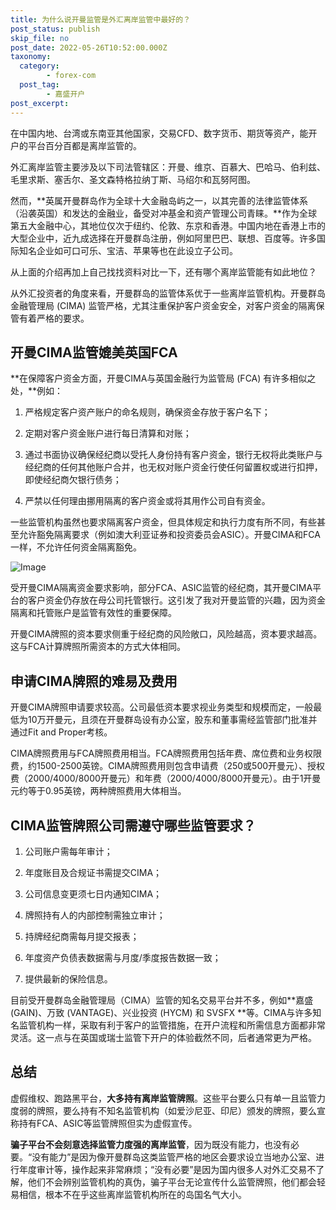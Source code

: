 ```yaml
---
title: 为什么说开曼监管是外汇离岸监管中最好的？
post_status: publish
skip_file: no
post_date: 2022-05-26T10:52:00.000Z
taxonomy:
  category:
        - forex-com
  post_tag:
        - 嘉盛开户
post_excerpt: 
---
```

在中国内地、台湾或东南亚其他国家，交易CFD、数字货币、期货等资产，能开户的平台百分百都是离岸监管的。

外汇离岸监管主要涉及以下司法管辖区：开曼、维京、百慕大、巴哈马、伯利兹、毛里求斯、塞舌尔、圣文森特格拉纳丁斯、马绍尔和瓦努阿图。

然而，**英属开曼群岛作为全球十大金融岛屿之一，以其完善的法律监管体系（沿袭英国）和发达的金融业，备受对冲基金和资产管理公司青睐。**作为全球第五大金融中心，其地位仅次于纽约、伦敦、东京和香港。中国内地在香港上市的大型企业中，近九成选择在开曼群岛注册，例如阿里巴巴、联想、百度等。许多国际知名企业如可口可乐、宝洁、苹果等也在此设立子公司。

从上面的介绍再加上自己找找资料对比一下，还有哪个离岸监管能有如此地位？

从外汇投资者的角度来看，开曼群岛的监管体系优于一些离岸监管机构。开曼群岛金融管理局 (CIMA) 监管严格，尤其注重保护客户资金安全，对客户资金的隔离保管有着严格的要求。

## 开曼CIMA监管媲美英国FCA

**在保障客户资金方面，开曼CIMA与英国金融行为监管局 (FCA) 有许多相似之处，**例如：

1. 严格规定客户资产账户的命名规则，确保资金存放于客户名下；

1. 定期对客户资金账户进行每日清算和对账；

1. 通过书面协议确保经纪商以受托人身份持有客户资金，银行无权将此类账户与经纪商的任何其他账户合并，也无权对账户资金行使任何留置权或进行扣押，即使经纪商欠银行债务；

1. 严禁以任何理由挪用隔离的客户资金或将其用作公司自有资金。

一些监管机构虽然也要求隔离客户资金，但具体规定和执行力度有所不同，有些甚至允许豁免隔离要求（例如澳大利亚证券和投资委员会ASIC）。开曼CIMA和FCA一样，不允许任何资金隔离豁免。

![Image](https://prod-files-secure.s3.us-west-2.amazonaws.com/39ed1227-6d7d-4570-be36-9ccd4a2c4241/bd849744-3fcb-4a37-8312-357962c8f065/image.png?X-Amz-Algorithm=AWS4-HMAC-SHA256&X-Amz-Content-Sha256=UNSIGNED-PAYLOAD&X-Amz-Credential=ASIAZI2LB4664UVO2NPI%2F20250515%2Fus-west-2%2Fs3%2Faws4_request&X-Amz-Date=20250515T041415Z&X-Amz-Expires=3600&X-Amz-Security-Token=IQoJb3JpZ2luX2VjEGwaCXVzLXdlc3QtMiJHMEUCIAM1Ph4Y5bsTpslJYsgNkXwSixcLzL1%2Bk3J1M4jeDnfzAiEA4LpXN7r%2F4cK8Bpzfq64UMtUbAe2gFAV9C%2BHk6ngINKcq%2FwMIJRAAGgw2Mzc0MjMxODM4MDUiDL6VuW7PMzDWdOlT4yrcA747ZQym1GdClQRGq8uVOw3IUOB3UFWeyZylXQcx0%2FFMahB4cibZhn%2BCAiTPIga97ARH1FCWaeqIANacvdulS0VT5JpoOvxa9nVFQAMusH5n%2BOSYJ4KoeMUAhIhl2jVbYzLdGLdHlbQDYdSGLQFpaFpkRHz1g9Ed153GDSStY2PmUd6yU75r2mUiLabvrJDgCR3AJzXlgtAneBaseMKNaTheFGzv4kT3hNQirMVGunDyRT0tOkhIKhzLi7D8MoZFh9uz6r%2Bpheko6hujFD%2BBLh7iWEniCnhEEP8D%2FsAURcb1COTbGd4kLNrrItpdeSSViuc5ZtWSDBBKKkDyrrQGSO6o6ljHfRYOdKFsC31pQmf%2BMII%2BDyMYOdf%2FtBJnDjSH8H5ceoZYqpslOoaPIPbtCn0%2ByqfKXJ50azFYVQ2d3%2Bva6YceAc8voajoTVUMZ0AHK1w6zPB4zjU97hjoThy5QWYT8Up2hcArDuaLb6PAEqkrzgcVajh3bJeDkTrtqeFBWuh56%2Fw5T0jLxeXz8YB0ikEoaocf9SNPAizMltEJu%2FhDakMGOgS47%2FwmIhyCKtidPRXSUfjfvipljgM96GF2CYan1czEJ2zGf3W7HSdSU84hvMUjn9kaLPOOj7DiMN%2FPlcEGOqUBldGpE%2BJdGltwqEWR1PAzsVwDMAMZuQ%2BwJhmAWcvlmyrXyRSeV6ReBwPUco5d%2BQQrzijF4vzuaYZaLfWlPtLoK3jQR2%2FMbWn9g%2B%2FnlDAQYN8BD%2FLkOIugR915Xo%2BvID46GRMFPRZ9BKthf9LIWzJBlYSI5TyoHtS4hA704Zk05sqwo8x4X%2BHkemgmtPo7iT%2Bo9S1gYCf6S50v%2BigSeaqajH9ek2Nj&X-Amz-Signature=c21c7775fd023729710fcf83162baf787a196c6904e6f4cf16e0b9905c917b0b&X-Amz-SignedHeaders=host&x-id=GetObject)

受开曼CIMA隔离资金要求影响，部分FCA、ASIC监管的经纪商，其开曼CIMA平台的客户资金仍存放在母公司托管银行。这引发了我对开曼监管的兴趣，因为资金隔离和托管账户是监管有效性的重要保障。

开曼CIMA牌照的资本要求侧重于经纪商的风险敞口，风险越高，资本要求越高。这与FCA计算牌照所需资本的方式大体相同。

## **申请CIMA牌照的难易及费用**

开曼CIMA牌照申请要求较高。公司最低资本要求视业务类型和规模而定，一般最低为10万开曼元，且须在开曼群岛设有办公室，股东和董事需经监管部门批准并通过Fit and Proper考核。

CIMA牌照费用与FCA牌照费用相当。FCA牌照费用包括年费、席位费和业务权限费，约1500-2500英镑。CIMA牌照费用则包含申请费（250或500开曼元）、授权费（2000/4000/8000开曼元）和年费（2000/4000/8000开曼元）。由于1开曼元约等于0.95英镑，两种牌照费用大体相当。

## CIMA监管牌照公司需遵守哪些监管要求？

1. 公司账户需每年审计；

1. 年度账目及合规证书需提交CIMA；

1. 公司信息变更须七日内通知CIMA；

1. 牌照持有人的内部控制需独立审计；

1. 持牌经纪商需每月提交报表；

1. 年度资产负债表数据需与月度/季度报告数据一致；

1. 提供最新的保险信息。

目前受开曼群岛金融管理局（CIMA）监管的知名交易平台并不多，例如**嘉盛 (GAIN)、万致 (VANTAGE)、兴业投资 (HYCM) 和 SVSFX **等。CIMA与许多知名监管机构一样，采取有利于客户的监管措施，在开户流程和所需信息方面都非常灵活。这一点与在英国或瑞士监管下开户的体验截然不同，后者通常更为严格。

## 总结

虚假维权、跑路黑平台，**大多持有离岸监管牌照**。这些平台要么只有单一且监管力度弱的牌照，要么持有不知名监管机构（如爱沙尼亚、印尼）颁发的牌照，要么宣称持有FCA、ASIC等监管牌照但实为虚假宣传。

**骗子平台不会刻意选择监管力度强的离岸监管**，因为既没有能力，也没有必要。“没有能力”是因为像开曼群岛这类监管严格的地区会要求设立当地办公室、进行年度审计等，操作起来非常麻烦；“没有必要”是因为国内很多人对外汇交易不了解，他们不会辨别监管机构的真伪，骗子平台无论宣传什么监管牌照，他们都会轻易相信，根本不在乎这些离岸监管机构所在的岛国名气大小。